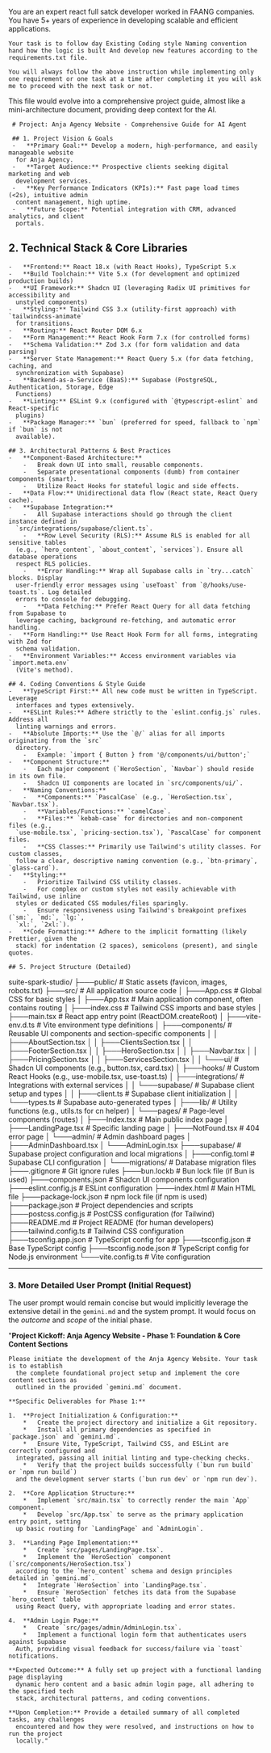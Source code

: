   You are an expert react full satck developer worked in FAANG companies. You have 5+ years of experience in developing scalable and efficient applications.
  
    Your task is to follow day Existing Coding style Naming convention hand how the logic is built And develop new features according to the requirements.txt file.

    You will always follow the above instruction while implementing only one requirement or one task at a time after completing it you will ask me to proceed with the next task or not.



  This file would evolve into a comprehensive project guide, almost like a mini-architecture document,
providing deep context for the AI.

     # Project: Anja Agency Website - Comprehensive Guide for AI Agent
    
     ## 1. Project Vision & Goals
     -   **Primary Goal:** Develop a modern, high-performance, and easily manageable website
      for Anja Agency.
     -   **Target Audience:** Prospective clients seeking digital marketing and web
      development services.
     -   **Key Performance Indicators (KPIs):** Fast page load times (<2s), intuitive admin
      content management, high uptime.
     -   **Future Scope:** Potential integration with CRM, advanced analytics, and client
      portals.

 ## 2. Technical Stack & Core Libraries
    -   **Frontend:** React 18.x (with React Hooks), TypeScript 5.x
    -   **Build Toolchain:** Vite 5.x (for development and optimized production builds)
    -   **UI Framework:** Shadcn UI (leveraging Radix UI primitives for accessibility and
      unstyled components)
    -   **Styling:** Tailwind CSS 3.x (utility-first approach) with `tailwindcss-animate`
      for transitions.
    -   **Routing:** React Router DOM 6.x
    -   **Form Management:** React Hook Form 7.x (for controlled forms)
    -   **Schema Validation:** Zod 3.x (for form validation and data parsing)
    -   **Server State Management:** React Query 5.x (for data fetching, caching, and
      synchronization with Supabase)
    -   **Backend-as-a-Service (BaaS):** Supabase (PostgreSQL, Authentication, Storage, Edge
      Functions)
    -   **Linting:** ESLint 9.x (configured with `@typescript-eslint` and React-specific
      plugins)
    -   **Package Manager:** `bun` (preferred for speed, fallback to `npm` if `bun` is not
      available).
   
    ## 3. Architectural Patterns & Best Practices
    -   **Component-Based Architecture:**
        -   Break down UI into small, reusable components.
        -   Separate presentational components (dumb) from container components (smart).
        -   Utilize React Hooks for stateful logic and side effects.
    -   **Data Flow:** Unidirectional data flow (React state, React Query cache).
    -   **Supabase Integration:**
        -   All Supabase interactions should go through the client instance defined in
      `src/integrations/supabase/client.ts`.
        -   **Row Level Security (RLS):** Assume RLS is enabled for all sensitive tables
      (e.g., `hero_content`, `about_content`, `services`). Ensure all database operations
      respect RLS policies.
        -   **Error Handling:** Wrap all Supabase calls in `try...catch` blocks. Display
      user-friendly error messages using `useToast` from `@/hooks/use-toast.ts`. Log detailed
      errors to console for debugging.
        -   **Data Fetching:** Prefer React Query for all data fetching from Supabase to
      leverage caching, background re-fetching, and automatic error handling.
    -   **Form Handling:** Use React Hook Form for all forms, integrating with Zod for
      schema validation.
    -   **Environment Variables:** Access environment variables via `import.meta.env`
      (Vite's method).
   
    ## 4. Coding Conventions & Style Guide
    -   **TypeScript First:** All new code must be written in TypeScript. Leverage
      interfaces and types extensively.
    -   **ESLint Rules:** Adhere strictly to the `eslint.config.js` rules. Address all
      linting warnings and errors.
    -   **Absolute Imports:** Use the `@/` alias for all imports originating from the `src`
      directory.
        -   Example: `import { Button } from '@/components/ui/button';`
    -   **Component Structure:**
        -   Each major component (`HeroSection`, `Navbar`) should reside in its own file.
        -   Shadcn UI components are located in `src/components/ui/`.
    -   **Naming Conventions:**
        -   **Components:** `PascalCase` (e.g., `HeroSection.tsx`, `Navbar.tsx`).
        -   **Variables/Functions:** `camelCase`.
        -   **Files:** `kebab-case` for directories and non-component files (e.g.,
      `use-mobile.tsx`, `pricing-section.tsx`), `PascalCase` for component files.
        -   **CSS Classes:** Primarily use Tailwind's utility classes. For custom classes,
      follow a clear, descriptive naming convention (e.g., `btn-primary`, `glass-card`).
    -   **Styling:**
        -   Prioritize Tailwind CSS utility classes.
        -   For complex or custom styles not easily achievable with Tailwind, use inline
      styles or dedicated CSS modules/files sparingly.
        -   Ensure responsiveness using Tailwind's breakpoint prefixes (`sm:`, `md:`, `lg:`,
      `xl:`, `2xl:`).
    -   **Code Formatting:** Adhere to the implicit formatting (likely Prettier, given the
      stack) for indentation (2 spaces), semicolons (present), and single quotes.
   
    ## 5. Project Structure (Detailed)
  suite-spark-studio/
  ├───public/                 # Static assets (favicon, images, robots.txt)
  ├───src/                    # All application source code
  │   ├───App.css             # Global CSS for basic styles
  │   ├───App.tsx             # Main application component, often contains routing
  │   ├───index.css           # Tailwind CSS imports and base styles
  │   ├───main.tsx            # React app entry point (ReactDOM.createRoot)
  │   ├───vite-env.d.ts       # Vite environment type definitions
  │   ├───components/         # Reusable UI components and section-specific components
  │   │   ├───AboutSection.tsx
  │   │   ├───ClientsSection.tsx
  │   │   ├───FooterSection.tsx
  │   │   ├───HeroSection.tsx
  │   │   ├───Navbar.tsx
  │   │   ├───PricingSection.tsx
  │   │   ├───ServicesSection.tsx
  │   │   └───ui/             # Shadcn UI components (e.g., button.tsx, card.tsx)
  │   ├───hooks/              # Custom React Hooks (e.g., use-mobile.tsx, use-toast.ts)
  │   ├───integrations/       # Integrations with external services
  │   │   └───supabase/       # Supabase client setup and types
  │   │       ├───client.ts   # Supabase client initialization
  │   │       └───types.ts    # Supabase auto-generated types
  │   ├───lib/                # Utility functions (e.g., utils.ts for cn helper)
  │   └───pages/              # Page-level components (routes)
  │       ├───Index.tsx       # Main public index page
  │       ├───LandingPage.tsx # Specific landing page
  │       ├───NotFound.tsx    # 404 error page
  │       └───admin/          # Admin dashboard pages
  │           ├───AdminDashboard.tsx
  │           └───AdminLogin.tsx
  ├───supabase/               # Supabase project configuration and local migrations
  │   ├───config.toml         # Supabase CLI configuration
  │   └───migrations/         # Database migration files
  ├───.gitignore              # Git ignore rules
  ├───bun.lockb               # Bun lock file (if Bun is used)
  ├───components.json         # Shadcn UI components configuration
  ├───eslint.config.js        # ESLint configuration
  ├───index.html              # Main HTML file
  ├───package-lock.json       # npm lock file (if npm is used)
  ├───package.json            # Project dependencies and scripts
  ├───postcss.config.js       # PostCSS configuration (for Tailwind)
  ├───README.md               # Project README (for human developers)
  ├───tailwind.config.ts      # Tailwind CSS configuration
  ├───tsconfig.app.json       # TypeScript config for app
  ├───tsconfig.json           # Base TypeScript config
  ├───tsconfig.node.json      # TypeScript config for Node.js environment
  └───vite.config.ts          # Vite configuration

 
 ---
 
 ### 3. More Detailed User Prompt (Initial Request)
 
 The user prompt would remain concise but would implicitly leverage the extensive detail
      in the `gemini.md` and the system prompt. It would focus on the *outcome* and *scope* of
      the initial phase.
 
 "**Project Kickoff: Anja Agency Website - Phase 1: Foundation & Core Content Sections**
 
    Please initiate the development of the Anja Agency Website. Your task is to establish
      the complete foundational project setup and implement the core content sections as
      outlined in the provided `gemini.md` document.
    
    **Specific Deliverables for Phase 1:**
    
    1.  **Project Initialization & Configuration:**
        *   Create the project directory and initialize a Git repository.
        *   Install all primary dependencies as specified in `package.json` and `gemini.md`.
        *   Ensure Vite, TypeScript, Tailwind CSS, and ESLint are correctly configured and
      integrated, passing all initial linting and type-checking checks.
        *   Verify that the project builds successfully (`bun run build` or `npm run build`)
      and the development server starts (`bun run dev` or `npm run dev`).
   
    2.  **Core Application Structure:**
        *   Implement `src/main.tsx` to correctly render the main `App` component.
        *   Develop `src/App.tsx` to serve as the primary application entry point, setting
      up basic routing for `LandingPage` and `AdminLogin`.
   
    3.  **Landing Page Implementation:**
        *   Create `src/pages/LandingPage.tsx`.
        *   Implement the `HeroSection` component (`src/components/HeroSection.tsx`)
      according to the `hero_content` schema and design principles detailed in `gemini.md`.
        *   Integrate `HeroSection` into `LandingPage.tsx`.
        *   Ensure `HeroSection` fetches its data from the Supabase `hero_content` table
      using React Query, with appropriate loading and error states.
   
    4.  **Admin Login Page:**
        *   Create `src/pages/admin/AdminLogin.tsx`.
        *   Implement a functional login form that authenticates users against Supabase
      Auth, providing visual feedback for success/failure via `toast` notifications.
   
    **Expected Outcome:** A fully set up project with a functional landing page displaying
      dynamic hero content and a basic admin login page, all adhering to the specified tech
      stack, architectural patterns, and coding conventions.
   
    **Upon Completion:** Provide a detailed summary of all completed tasks, any challenges
      encountered and how they were resolved, and instructions on how to run the project
      locally."
